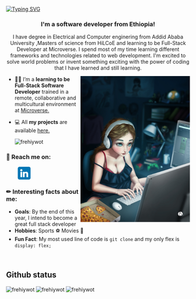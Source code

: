 
[![Typing SVG](https://readme-typing-svg.herokuapp.com?size=35&duration=4500&color=975BF7&center=true&vCenter=true&width=1000&lines=Welcome!%F0%9F%A4%97;I'm+frehiywot+%F0%9F%91%8B;Nice+to+meet+you!%F0%9F%98%84)](https://git.io/typing-svg)

<h3 align="center"> I'm a software developer from Ethiopia!</h3>

<p align="center">I have degree in Electrical and Computer enginering from Addid Ababa University ,Masters of science from HiLCoE  and learning to be Full-Stack Developer at  Microverse. I spend most of my time learning different frameworks and technologies related to web development. I'm excited to solve world problems or invent something exciting with the power of coding that I have learned and still learning.</p>

<img align="right" src="./images/femaledeveloper.jpg" width="300">

- 👩‍💻 I’m a **learning to be Full-Stack Software Developer** trained in a remote, collaborative and multicultural environment at [Microverse.](https://github.com/microverseinc)

- 💻 All **my projects** are available [here.](https://github.com/frnega?tab=repositories)

  <p align="left"> <img src="https://komarev.com/ghpvc/?username=frnega&label=Profile%20views&color=0e75b6&style=for-the-badge" alt="frehiywot" /> </p>

### 🎯 Reach me on:

<p align="left">
&nbsp; &nbsp; &nbsp; &nbsp; 
<a href="https://www.linkedin.com/in/frehiywot-nega-52436a35" target="_blank"><img align="center" src="./images/linkedin.png" alt="linkedin" width="35" /></a> &nbsp;
</p>

### ✏ Interesting facts about me:

- **Goals**: By the end of this year, I intend to become a great full stack developer
- **Hobbies**: Sports ⚽  Movies 🎥
- **Fun Fact**: My most used line of code is `git clone` and my only flex is `display: flex;`

<!-- <h2 align="left">Skills</h2>
<p align="center">
  &nbsp; &nbsp; &nbsp; &nbsp; <a href="#" target="blank"><img src="https://img.shields.io/badge/HTML5-E34F26?style=for-the-badge&logo=html5&logoColor=white"></a> &nbsp; <a href="#" target="blank"><img src="https://img.shields.io/badge/CSS3-1572B6?style=for-the-badge&logo=css3&logoColor=white"></a> &nbsp; <a href="#" target="blank"><img src="https://img.shields.io/badge/Sass-CC6699?style=for-the-badge&logo=sass&logoColor=white"></a> &nbsp; <a href="#" target="blank"><img src="https://img.shields.io/badge/Bootstrap-563D7C?style=for-the-badge&logo=bootstrap&logoColor=white"></a> &nbsp; <a href="#" target="blank"><img src="https://img.shields.io/badge/JavaScript-F7DF1E?style=for-the-badge&logo=javascript&logoColor=black"></a>&nbsp; <a href="#" target="blank"><img src="https://img.shields.io/static/v1?style=for-the-badge&message=Tailwind+CSS&color=222222&logo=Tailwind+CSS&logoColor=06B6D4&label="></a>&nbsp; <a href="#" target="blank"><img src="https://img.shields.io/badge/react-%2320232a.svg?style=for-the-badge&logo=react&logoColor=%2361DAFB="></a>&nbsp; <a href="#" target="blank"><img src="https://img.shields.io/badge/redux-%23593d88.svg?style=for-the-badge&logo=redux&logoColor=white"></a>&nbsp; <a href="#" target="blank"><img src="https://img.shields.io/badge/git-%23F05033.svg?style=for-the-badge&logo=git&logoColor=white"></a>&nbsp; <a href="#" target="blank"><img src="https://img.shields.io/badge/ruby-%23CC342D.svg?style=for-the-badge&logo=ruby&logoColor=white"></a>&nbsp; <a href="#" target="blank"><img src="https://img.shields.io/badge/rails-%23CC0000.svg?style=for-the-badge&logo=ruby-on-rails&logoColor=white"></a>&nbsp; <a href="#" target="blank"><img src="https://img.shields.io/badge/mysql-%2300f.svg?style=for-the-badge&logo=mysql&logoColor=white"></a>&nbsp; <a href="#" target="blank"><img src="https://img.shields.io/badge/postgres-%23316192.svg?style=for-the-badge&logo=postgresql&logoColor=white"></a>&nbsp; <a href="#" target="blank"><img src="https://img.shields.io/badge/netlify-%23000000.svg?style=for-the-badge&logo=netlify&logoColor=#00C7B7"></a>&nbsp; <a href="#" target="blank"><img src="https://img.shields.io/badge/heroku-%23430098.svg?style=for-the-badge&logo=heroku&logoColor=white"></a>&nbsp; <a href="#" target="blank"><img src="https://img.shields.io/badge/Visual%20Studio%20Code-0078d7.svg?style=for-the-badge&logo=visual-studio-code&logoColor=white"></a>&nbsp; <a href="#" target="blank"><img src="https://img.shields.io/static/v1?style=for-the-badge&message=Adobe+Photoshop&color=31A8FF&logo=Adobe+Photoshop&logoColor=FFFFFF&label="></a>
</p>

<h2 align="left">Certificates & Licenses</h2> -->
<!-- <p align="left">

&nbsp; &nbsp; &nbsp; &nbsp; <a href="https://www.credential.net/b6e49812-8334-4112-8d1b-b4650f89f7fa" target="blank"><img src="./assets/html-css-badge.png" width="80"></a> &nbsp; <a href="https://www.credential.net/9ebcced6-e940-46c8-957b-f5e527c48244" target="blank"><img src="./assets/js-badge.png" width="80"></a> &nbsp; <a href="https://www.credential.net/3486e93c-e6bc-4ff8-a764-edb52e1f5844" target="blank"><img src="./assets/react-badge.png" width="80"></a> &nbsp; <a href="https://www.credential.net/a489ef50-1244-43c0-93f6-90a4bb9780ba" target="blank"><img src="./assets/ruby-badge.png" width="80"></a> &nbsp; <a href="https://www.credential.net/dfe3b510-abb1-405a-9260-1a5e8046ee0e" target="blank"><img src="./assets/ror-badge.png" width="80"></a> &nbsp; <a href="https://www.credential.net/255106ae-2a71-4b21-8e67-f3536de9a023" target="blank"><img src="./assets/full-stack-badge.png" width="80"></a> &nbsp; <a href="./assets/Microsoft_Certified_Professional_Certificate_0.pdf" target="blank"><img src="./assets/azure-ai-fundamentals-600x600.png" width="80"></a> &nbsp; <a href="./assets/Microsoft_Certified_Professional_Certificate_1.pdf" target="blank"><img src="./assets/azure-ai-engineer-600x600.png" width="80"></a>

</p> -->
<br>
<h2 align="left"> Github status </h2>
    <img align="center" src="https://github-readme-stats.vercel.app/api?username=frnega&show_icons=true&locale=en&theme=tokyonight" alt="frehiywot" />
      <img align="center" src="https://github-readme-streak-stats.herokuapp.com/?user=frnega&theme=tokyonight" alt="frehiywot" />
<img align="center" src="https://github-readme-stats.vercel.app/api/top-langs?username=frnega&show_icons=true&locale=en&layout=compact&theme=tokyonight" alt="frehiywot" />
<!-- <h2 align='left'>Weekly Coding Stats</h2>

<!-- <img align="center" src="https://github-readme-stats.vercel.app/api/wakatime?username=frnega&theme=tokyonight" alt="frehiywot" />  -->

<!--
**frnega/frnega** is a ✨ _special_ ✨ repository because its `README.md` (this file) appears on your GitHub profile.

Here are some ideas to get you started:
### Hi, there my  name is Frehiywot Nega 👋

- 🌱 I’m currently learning JavaScript, Ruby, and Rails
- 👯 I’m looking for a job
- 💬 Ask me about anything
- ⚡ Fun fact: I love Petts 

- 🔭 I’m currently working on ...
- 🌱 I’m currently learning ...
- 👯 I’m looking to collaborate on ...
- 🤔 I’m looking for help with ...
- 💬 Ask me about ...
- 📫 How to reach me: ...
- 😄 Pronouns: ...
- ⚡ Fun fact: ...
-->



